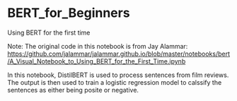 # BERT_for_Beginners
Using BERT for the first time

Note: The original code in this notebook is from Jay Alammar: https://github.com/jalammar/jalammar.github.io/blob/master/notebooks/bert/A_Visual_Notebook_to_Using_BERT_for_the_First_Time.ipynb

In this notebook, DistilBERT is used to process sentences from film reviews. The output is then used to train a logistic regression model to calssify the sentences as either being posite or negative.
